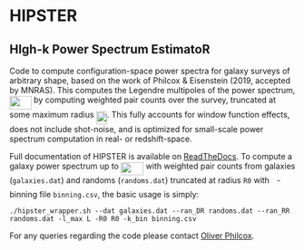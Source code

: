 # HIPSTER

## HIgh-k Power Spectrum EstimatoR

Code to compute configuration-space power spectra for galaxy surveys of arbitrary shape, based on the work of Philcox & Eisenstein (2019, accepted by MNRAS). This computes the Legendre multipoles of the power spectrum, <img src="/tex/a939b8abbd34a6a7097130a860c9ebc2.svg?invert_in_darkmode&sanitize=true" align=middle width=38.738704949999985pt height=24.65753399999998pt/> by computing weighted pair counts over the survey, truncated at some maximum radius <img src="/tex/12d208b4b5de7762e00b1b8fb5c66641.svg?invert_in_darkmode&sanitize=true" align=middle width=19.034022149999988pt height=22.465723500000017pt/>. This fully accounts for window function effects, does not include shot-noise, and is optimized for small-scale power spectrum computation in real- or redshift-space.

Full documentation of HIPSTER is available on [ReadTheDocs](HIPSTER.readthedocs.io). To compute a galaxy power spectrum up to <img src="/tex/720b52da688c892f252bc47ce206b36d.svg?invert_in_darkmode&sanitize=true" align=middle width=39.95424014999999pt height=22.831056599999986pt/> with weighted pair counts from galaxies (``galaxies.dat``) and randoms (``randoms.dat``) truncated at radius ``R0`` with <img src="/tex/63bb9849783d01d91403bc9a5fea12a2.svg?invert_in_darkmode&sanitize=true" align=middle width=9.075367949999992pt height=22.831056599999986pt/>-binning file ``binning.csv``, the basic usage is simply:

    ./hipster_wrapper.sh --dat galaxies.dat --ran_DR randoms.dat --ran_RR randoms.dat -l_max L -R0 R0 -k_bin binning.csv

For any queries regarding the code please contact [Oliver Philcox](mailto:ohep2@alumni.cam.ac.uk).
